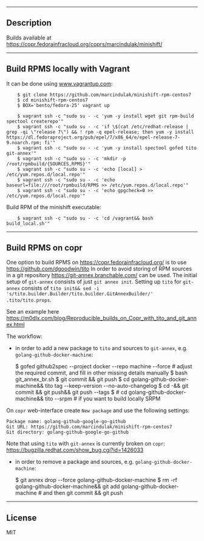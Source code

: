 -----------
Description
-----------

Builds available at https://copr.fedorainfracloud.org/coprs/marcindulak/minishift/


-------------------------------
Build RPMS locally with Vagrant
-------------------------------

It can be done using www.vagrantup.com:

        $ git clone https://github.com/marcindulak/minishift-rpm-centos7
        $ cd minishift-rpm-centos7
        $ BOX='bento/fedora-25' vagrant up

        $ vagrant ssh -c "sudo su - -c 'yum -y install wget git rpm-build spectool createrepo'"
        $ vagrant ssh -c "sudo su - -c 'if \$(cat /etc/redhat-release | grep -qi \"release 7\") && ! rpm -q epel-release; then yum -y install https://dl.fedoraproject.org/pub/epel/7/x86_64/e/epel-release-7-9.noarch.rpm; fi'"
        $ vagrant ssh -c "sudo su - -c 'yum -y install spectool gofed tito git-annex'"
        $ vagrant ssh -c "sudo su - -c 'mkdir -p /root/rpmbuild/{SOURCES,RPMS}'"
        $ vagrant ssh -c "sudo su - -c 'echo [local] > /etc/yum.repos.d/local.repo'"
        $ vagrant ssh -c "sudo su - -c 'echo baseurl=file:///root/rpmbuild/RPMS >> /etc/yum.repos.d/local.repo'"
        $ vagrant ssh -c "sudo su - -c 'echo gpgcheck=0 >> /etc/yum.repos.d/local.repo'"

Build RPM of the minishift executable:

        $ vagrant ssh -c "sudo su - -c 'cd /vagrant&& bash build_local.sh'"


------------------
Build RPMS on copr
------------------

One option to build RPMS on https://copr.fedorainfracloud.org/ is to use https://github.com/dgoodwin/tito
In order to avoid storing of RPM sources in a git repository https://git-annex.branchable.com/ can be used.
The initial setup of `git-annex` consists of just `git annex init`.
Setting up `tito` for `git-annex` consists of `tito init&& sed -i 's/tito.builder.Builder/tito.builder.GitAnnexBuilder/' .tito/tito.props`.

See an example here https://m0dlx.com/blog/Reproducible_builds_on_Copr_with_tito_and_git_annex.html

The workflow:

- in order to add a new package to `tito` and sources to `git-annex`, e.g. `golang-github-docker-machine`:

    $ gofed github2spec --project docker --repo machine --force  # adjust the required commit, and fill in other missing details manually
    $ bash git_annex_br.sh
    $ git commit && git push
    $ cd golang-github-docker-machine&& tito tag --keep-version --no-auto-changelog
    $ cd -&& git commit && git push&& git push --tags
    $ # cd golang-github-docker-machine&& tito --srpm  # if you want to build locally SRPM

On `copr` web-interface create `New package` and use the following settings:

    Package name: golang-github-google-go-github
    Git URL: https://github.com/marcindulak/minishift-rpm-centos7
    Git directory: golang-github-google-go-github

Note that using `tito` with `git-annex` is currently broken on `copr`: https://bugzilla.redhat.com/show_bug.cgi?id=1426033

- in order to remove a package and sources, e.g. `golang-github-docker-machine`:

    $ git annex drop --force golang-github-docker-machine
    $ rm -rf golang-github-docker-machine&& git add golang-github-docker-machine  # and then git commit && git push


-------
License
-------

MIT

